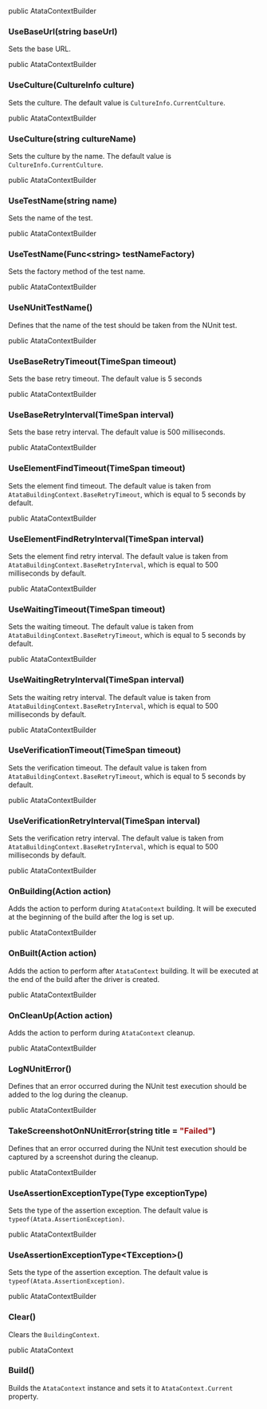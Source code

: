 <div class="member">
    <span class="head"><span class="keyword">public</span> <span class="type">AtataContextBuilder</span></span>
    <h3><span class="body">UseBaseUrl</span><span class="tail">(<span class="keyword">string</span> baseUrl)</span></h3>
</div>

Sets the base URL.

<div class="member">
    <span class="head"><span class="keyword">public</span> <span class="type">AtataContextBuilder</span></span>
    <h3><span class="body">UseCulture</span><span class="tail">(<span class="type">CultureInfo</span> culture)</span></h3>
</div>

Sets the culture. The default value is `CultureInfo.CurrentCulture`.

<div class="member">
    <span class="head"><span class="keyword">public</span> <span class="type">AtataContextBuilder</span></span>
    <h3><span class="body">UseCulture</span><span class="tail">(<span class="keyword">string</span> cultureName)</span></h3>
</div>

Sets the culture by the name. The default value is `CultureInfo.CurrentCulture`.

<div class="member">
    <span class="head"><span class="keyword">public</span> <span class="type">AtataContextBuilder</span></span>
    <h3><span class="body">UseTestName</span><span class="tail">(<span class="keyword">string</span> name)</span></h3>
</div>

Sets the name of the test.

<div class="member">
    <span class="head"><span class="keyword">public</span> <span class="type">AtataContextBuilder</span></span>
    <h3><span class="body">UseTestName</span><span class="tail">(<span class="type">Func</span><wbr>&lt;<span class="keyword">string</span>&gt; testNameFactory)</span></h3>
</div>

Sets the factory method of the test name.

<div class="member">
    <span class="head"><span class="keyword">public</span> <span class="type">AtataContextBuilder</span></span>
    <h3><span class="body">UseNUnitTestName()</span></h3>
</div>

Defines that the name of the test should be taken from the NUnit test.

<div class="member">
    <span class="head"><span class="keyword">public</span> <span class="type">AtataContextBuilder</span></span>
    <h3><span class="body">UseBaseRetryTimeout</span><span class="tail">(<span class="type">TimeSpan</span> timeout)</span></h3>
</div>

Sets the base retry timeout. The default value is 5 seconds

<div class="member">
    <span class="head"><span class="keyword">public</span> <span class="type">AtataContextBuilder</span></span>
    <h3><span class="body">UseBaseRetryInterval</span><span class="tail">(<span class="type">TimeSpan</span> interval)</span></h3>
</div>

Sets the base retry interval. The default value is 500 milliseconds.

<div class="member">
    <span class="head"><span class="keyword">public</span> <span class="type">AtataContextBuilder</span></span>
    <h3><span class="body">UseElementFindTimeout</span><span class="tail">(<span class="type">TimeSpan</span> timeout)</span></h3>
</div>

Sets the element find timeout.
The default value is taken from `AtataBuildingContext.BaseRetryTimeout`, which is equal to 5 seconds by default.

<div class="member">
    <span class="head"><span class="keyword">public</span> <span class="type">AtataContextBuilder</span></span>
    <h3><span class="body">UseElementFindRetryInterval</span><span class="tail">(<span class="type">TimeSpan</span> interval)</span></h3>
</div>

Sets the element find retry interval.
The default value is taken from `AtataBuildingContext.BaseRetryInterval`, which is equal to 500 milliseconds by default.

<div class="member">
    <span class="head"><span class="keyword">public</span> <span class="type">AtataContextBuilder</span></span>
    <h3><span class="body">UseWaitingTimeout</span><span class="tail">(<span class="type">TimeSpan</span> timeout)</span></h3>
</div>

Sets the waiting timeout.
The default value is taken from `AtataBuildingContext.BaseRetryTimeout`, which is equal to 5 seconds by default.

<div class="member">
    <span class="head"><span class="keyword">public</span> <span class="type">AtataContextBuilder</span></span>
    <h3><span class="body">UseWaitingRetryInterval</span><span class="tail">(<span class="type">TimeSpan</span> interval)</span></h3>
</div>

Sets the waiting retry interval.
The default value is taken from `AtataBuildingContext.BaseRetryInterval`, which is equal to 500 milliseconds by default.

<div class="member">
    <span class="head"><span class="keyword">public</span> <span class="type">AtataContextBuilder</span></span>
    <h3><span class="body">UseVerificationTimeout</span><span class="tail">(<span class="type">TimeSpan</span> timeout)</span></h3>
</div>

Sets the verification timeout.
The default value is taken from `AtataBuildingContext.BaseRetryTimeout`, which is equal to 5 seconds by default.

<div class="member">
    <span class="head"><span class="keyword">public</span> <span class="type">AtataContextBuilder</span></span>
    <h3><span class="body">UseVerificationRetryInterval</span><span class="tail">(<span class="type">TimeSpan</span> interval)</span></h3>
</div>

Sets the verification retry interval.
The default value is taken from `AtataBuildingContext.BaseRetryInterval`, which is equal to 500 milliseconds by default.

<div class="member">
    <span class="head"><span class="keyword">public</span> <span class="type">AtataContextBuilder</span></span>
    <h3><span class="body">OnBuilding</span><span class="tail">(<span class="type">Action</span> action)</span></h3>
</div>

Adds the action to perform during `AtataContext` building. 
It will be executed at the beginning of the build after the log is set up.

<div class="member">
    <span class="head"><span class="keyword">public</span> <span class="type">AtataContextBuilder</span></span>
    <h3><span class="body">OnBuilt</span><span class="tail">(<span class="type">Action</span> action)</span></h3>
</div>

Adds the action to perform after `AtataContext` building. 
It will be executed at the end of the build after the driver is created.

<div class="member">
    <span class="head"><span class="keyword">public</span> <span class="type">AtataContextBuilder</span></span>
    <h3><span class="body">OnCleanUp</span><span class="tail">(<span class="type">Action</span> action)</span></h3>
</div>

Adds the action to perform during `AtataContext` cleanup.

<div class="member">
    <span class="head"><span class="keyword">public</span> <span class="type">AtataContextBuilder</span></span>
    <h3><span class="body">LogNUnitError()</span></h3>
</div>

Defines that an error occurred during the NUnit test execution should be added to the log during the cleanup.

<div class="member">
    <span class="head"><span class="keyword">public</span> <span class="type">AtataContextBuilder</span></span>
    <h3><span class="body">TakeScreenshotOnNUnitError</span><span class="tail">(<span class="keyword">string</span> title = <span style="color:#a31515;">&quot;Failed&quot;</span>)</span></h3>
</div>

Defines that an error occurred during the NUnit test execution should be captured by a screenshot during the cleanup.

<div class="member">
    <span class="head"><span class="keyword">public</span> <span class="type">AtataContextBuilder</span></span>
    <h3><span class="body">UseAssertionExceptionType</span><span class="tail">(<span class="type">Type</span> exceptionType)</span></h3>
</div>

Sets the type of the assertion exception. The default value is `typeof(Atata.AssertionException)`.

<div class="member">
    <span class="head"><span class="keyword">public</span> <span class="type">AtataContextBuilder</span></span>
    <h3><span class="body">UseAssertionExceptionType<wbr>&lt;<span class="type">TException</span>&gt;()</span></h3>
</div>

Sets the type of the assertion exception. The default value is `typeof(Atata.AssertionException)`.

<div class="member">
    <span class="head"><span class="keyword">public</span> <span class="type">AtataContextBuilder</span></span>
    <h3><span class="body">Clear()</span></h3>
</div>

Clears the `BuildingContext`.

<div class="member">
    <span class="head"><span class="keyword">public</span> <span class="type">AtataContext</span></span>
    <h3><span class="body">Build()</span></h3>
</div>

Builds the `AtataContext` instance and sets it to `AtataContext.Current` property.